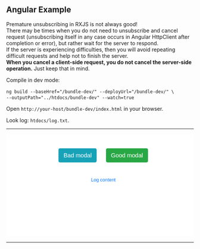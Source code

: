 
## Angular Example

Premature unsubscribing in RXJS is not always good!  
There may be times when you do not need to unsubscribe and cancel request (unsubscribing itself in any case occurs in Angular HttpClient after completion or error), but rather wait for the server to respond.  
If the server is experiencing difficulties, then you will avoid repeating difficult requests and help not to finish the server.  
**When you cancel a client-side request, you do not cancel the server-side operation.** Just keep that in mind.

Compile in dev mode:
~~~
ng build --baseHref="/bundle-dev/" --deployUrl="/bundle-dev/" \
--outputPath="../htdocs/bundle-dev" --watch=true
~~~

Open ``http://your-host/bundle-dev/index.html`` in your browser.

Look log: ``htdocs/log.txt``.

---

![Angular Example - screenshot #1](https://github.com/andchir/test-angular-app/blob/master/screenshots/screenshot001.png?raw=true "Angular Example - screenshot #1")

---
